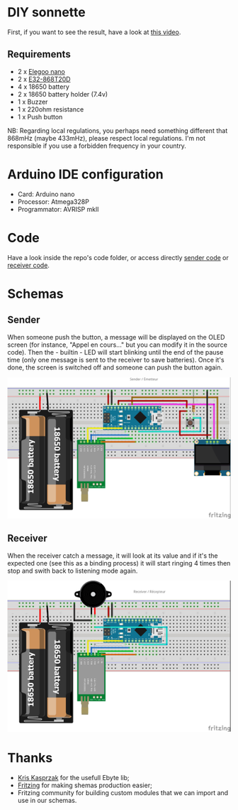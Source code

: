 # DIY sonnette

First, if you want to see the result, have a look at [this video](https://youtu.be/OrXuBeXwijw).

## Requirements

- 2 x [Elegoo nano](https://www.elegoo.com/products/elegoo-nano-v3-0)
- 2 x [E32-868T20D](https://www.ebyte.com/en/product-view-news.aspx?id=132)
- 4 x 18650 battery
- 2 x 18650 battery holder (7.4v)
- 1 x Buzzer
- 1 x 220ohm resistance
- 1 x Push button

NB: Regarding local regulations, you perhaps need something different that 868mHz (maybe 433mHz), please respect local regulations. I'm not responsible if you use a forbidden frequency in your country.

# Arduino IDE configuration

- Card: Arduino nano
- Processor: Atmega328P
- Programmator: AVRISP mkll

# Code

Have a look inside the repo's code folder, or access directly [sender code](code/sender/sender.ino) or [receiver code](code/receiver.ino).

# Schemas

## Sender

When someone push the button, a message will be displayed on the OLED screen (for instance, "Appel en cours..." but you can modify it in the source code). Then the - builtin - LED will start blinking until the end of the pause time (only one message is sent to the receiver to save batteries). Once it's done, the screen is switched off and someone can push the button again.

![Sender](medias/sender.jpg?raw=true "Sender")

## Receiver

When the receiver catch a message, it will look at its value and if it's the expected one (see this as a binding process) it will start ringing 4 times then stop and swith back to listening mode again.

![Receiver](medias/receiver.jpg?raw=true "Receiver")

# Thanks

- [Kris Kasprzak](https://github.com/KrisKasprzak/EBYTE) for the usefull Ebyte lib;
- [Fritzing](https://fritzing.org/) for making shemas production easier;
- Fritzing community for building custom modules that we can import and use in our schemas. 